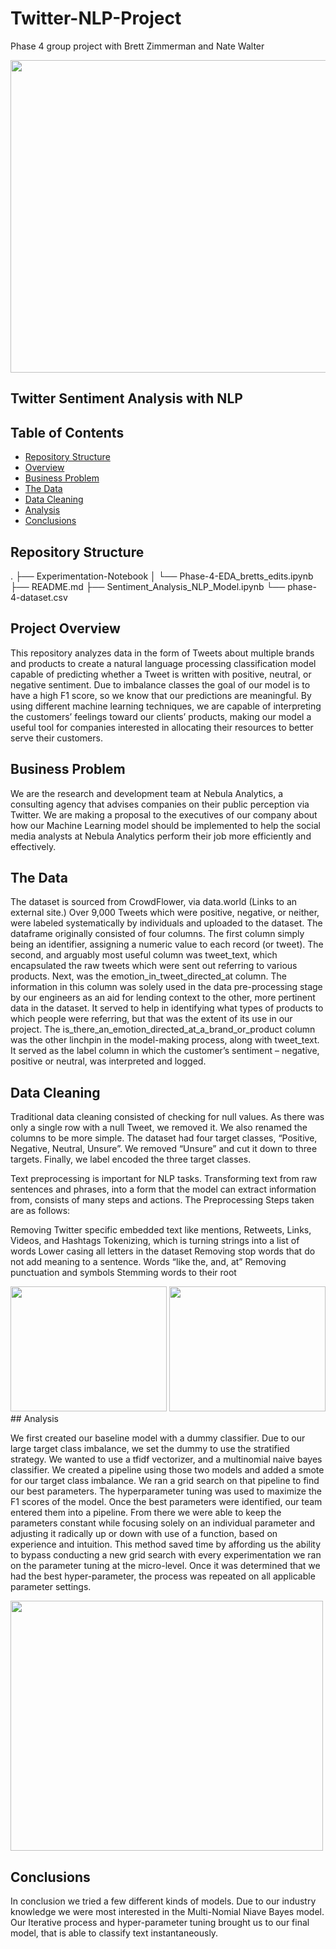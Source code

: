 # Twitter-NLP-Project
Phase 4 group project with Brett Zimmerman and Nate Walter

<img src=https://compote.slate.com/images/67c481b4-97ae-429f-9b08-c6918b5f6875.jpeg height="500" width="1000">





## Twitter Sentiment Analysis with NLP

## Table of Contents
* [Repository Structure](#Repository-Structure)
* [Overview](#Project-Overview)
* [Business Problem](#Business-Problem)
* [The Data](#The-Data)
* [Data Cleaning](#Data-Cleaning)
* [Analysis](#Analyis)
* [Conclusions](#Conclusion)



## Repository Structure

.
├── Experimentation-Notebook
│   └── Phase-4-EDA_bretts_edits.ipynb
├── README.md
├── Sentiment_Analysis_NLP_Model.ipynb
└── phase-4-dataset.csv

## Project Overview

This repository analyzes data in the form of Tweets about multiple brands and products to create a natural language processing classification model capable of predicting whether a Tweet is written with positive, neutral, or negative sentiment. Due to imbalance classes the goal of our model is to have a high F1 score, so we know that our predictions are meaningful. By using different machine learning techniques, we are capable of interpreting the customers’ feelings toward our clients’ products, making our model a useful tool for companies interested in allocating their resources to better serve their customers.


## Business Problem

We are the research and development team at Nebula Analytics, a consulting agency that advises companies on their public perception via Twitter. We are making a proposal to the executives of our company about how our Machine Learning model should be implemented to help the social media analysts at Nebula Analytics perform their job more efficiently and effectively.


## The Data

The dataset is sourced from CrowdFlower, via data.world (Links to an external site.) 
Over 9,000 Tweets which were positive, negative, or neither, were labeled systematically by individuals and uploaded to the dataset. The dataframe originally consisted of four columns. The first column simply being an identifier, assigning a numeric value to each record (or tweet). The second, and arguably most useful column was tweet_text, which encapsulated the raw tweets which were sent out referring to various products.  Next, was the emotion_in_tweet_directed_at column. The information in this column was solely used in the data pre-processing stage by our engineers as an aid for lending context to the other, more pertinent data in the dataset. It served to help in identifying what types of products to which people were referring, but that was the extent of its use in our project. 
The is_there_an_emotion_directed_at_a_brand_or_product column was the other linchpin in the model-making process, along with tweet_text. It served as the label column in which the customer’s sentiment – negative, positive or neutral, was interpreted and logged. 





## Data Cleaning

Traditional data cleaning consisted of checking for null values. As there was only a single row with a null Tweet, we removed it. We also renamed the columns to be more simple. The dataset had four target classes, “Positive, Negative, Neutral, Unsure”. We removed “Unsure” and cut it down to three targets. Finally, we label encoded the three target classes.

Text preprocessing is important for NLP tasks. Transforming text from raw sentences and phrases, into a form that the model can extract information from, consists of many steps and actions. 
The Preprocessing Steps taken are as follows:

Removing Twitter specific embedded text like mentions, Retweets, Links, Videos, and Hashtags
Tokenizing, which is turning strings into a list of words
Lower casing all letters in the dataset
Removing stop words that  do not add meaning to a sentence. Words “like the, and, at”
Removing punctuation and symbols
Stemming words to their root

<img src="https://user-images.githubusercontent.com/66656063/131164051-9ef33b25-2168-4f0b-ada7-57bc6563b712.png" height="200" width="250">
<img src="https://user-images.githubusercontent.com/66656063/131164434-62824df6-daf0-4cca-a279-a17eb646e89c.png" height="200" width="250">
## Analysis

We first created our baseline model with a dummy classifier. Due to our large target class imbalance, we set the dummy to use the stratified strategy. We wanted to use a tfidf vectorizer, and a multinomial naive bayes classifier. We created a pipeline using those two models and added a smote for our target class imbalance. We ran a grid search on that pipeline to find our best parameters. The hyperparameter tuning was used to maximize the F1 scores of the model. Once the best parameters were identified, our team entered them into a pipeline. From there we were able to keep the parameters constant while focusing solely on an individual parameter and adjusting it radically up or down with use of a function, based on experience and intuition. This method saved time by affording us the ability to bypass conducting a new grid search with every experimentation we ran on the parameter tuning at the micro-level. Once it was determined that we had the best hyper-parameter, the process was repeated on all applicable parameter settings.

<img src="https://user-images.githubusercontent.com/66656063/131163650-a67696c8-2e6e-4eeb-a4e0-5fc6116ed360.png" height="400" width="500">



## Conclusions

In conclusion we tried a few different kinds of models. Due to our industry knowledge we were most interested in the Multi-Nomial Niave Bayes model. Our Iterative 
process and hyper-parameter tuning brought us to our final model, that is able to classify text instantaneously. 

